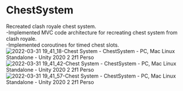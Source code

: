 # ChestSystem
Recreated clash royale chest system.
<br>-Implemented MVC code architecture for recreating chest system from clash royale.
<br>-Implemented coroutines for timed chest slots.
![2022-03-31 19_41_18-Chest System - ChestSystem - PC, Mac   Linux Standalone - Unity 2020 2 2f1 Perso](https://user-images.githubusercontent.com/71116433/161077944-123d3db6-91b8-43c1-9f94-153e34e6e83e.png)
![2022-03-31 19_41_42-Chest System - ChestSystem - PC, Mac   Linux Standalone - Unity 2020 2 2f1 Perso](https://user-images.githubusercontent.com/71116433/161077956-c3367417-098d-4c84-8e8b-be6af07ead1f.png)
![2022-03-31 19_41_57-Chest System - ChestSystem - PC, Mac   Linux Standalone - Unity 2020 2 2f1 Perso](https://user-images.githubusercontent.com/71116433/161077961-71943ad3-8c58-447b-8f7b-7b1ed8221685.png)
